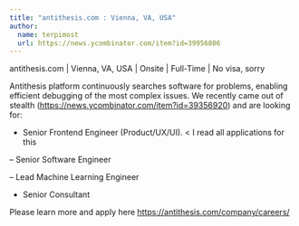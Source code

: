 ```yaml
---
title: "antithesis.com : Vienna, VA, USA"
author:
  name: terpimost
  url: https://news.ycombinator.com/item?id=39956806
---
```

antithesis.com | Vienna, VA, USA | Onsite | Full-Time | No visa, sorry

Antithesis platform continuously searches software for problems, enabling efficient debugging of the most complex issues. We recently came out of stealth (<a href="https:&#x2F;&#x2F;news.ycombinator.com&#x2F;item?id=39356920">https:&#x2F;&#x2F;news.ycombinator.com&#x2F;item?id=39356920</a>) and are looking for:

- Senior Frontend Engineer (Product&#x2F;UX&#x2F;UI). &lt; I read all applications for this

– Senior Software Engineer

– Lead Machine Learning Engineer

- Senior Consultant

Please learn more and apply here <a href="https:&#x2F;&#x2F;antithesis.com&#x2F;company&#x2F;careers&#x2F;" rel="nofollow">https:&#x2F;&#x2F;antithesis.com&#x2F;company&#x2F;careers&#x2F;</a>

